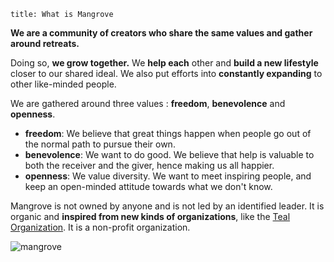 ```
title: What is Mangrove
```

**We are a community of creators who share the same values and gather around retreats.**

Doing so, **we grow together.** We **help each** other and **build a new lifestyle** closer to our shared ideal. We also put efforts into **constantly expanding** to other like-minded people.

We are gathered around three values : **freedom**, **benevolence** and **openness**.

- **freedom**: We believe that great things happen when people go out of the normal path to pursue their own.
- **benevolence**: We want to do good. We believe that help is valuable to both the receiver and the giver, hence making us all happier.
- **openness**: We value diversity. We want to meet inspiring people, and keep an open-minded attitude towards what we don't know.

Mangrove is not owned by anyone and is not led by an identified leader. It is organic and **inspired from new kinds of organizations**, like the [Teal Organization](http://www.reinventingorganizationswiki.com/Teal_Organizations). It is a non-profit organization.

![mangrove](/images/illustrations/what.gif)
